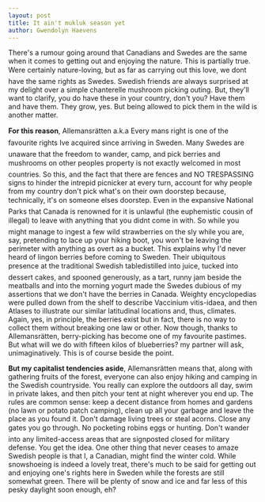 ```yaml
---
layout: post
title: It ain't mukluk season yet
author: Gwendolyn Haevens
---
```

There's a rumour going around that Canadians and Swedes are the same when it comes to getting out and enjoying the nature. This is partially true. Were certainly nature-loving, but as far as carrying out this love, we dont have the same rights as Swedes. Swedish friends are always surprised at my delight over a simple chanterelle mushroom picking outing. But, they'll want to clarify, you do have these in your country, don't you? Have them and have them. They grow, yes. But being allowed to pick them in the wild is another matter.

**For this reason**, Allemansrätten a.k.a Every mans right is one of the favourite rights Ive acquired since arriving in Sweden. Many Swedes are unaware that the freedom to wander, camp, and pick berries and mushrooms on other peoples property is not exactly welcomed in most countries. So this, and the fact that there are fences and NO TRESPASSING signs to hinder the intrepid picnicker at every turn, account for why people from my country don't pick what's on their own doorstep because, technically, it's on someone elses doorstep. Even in the expansive National Parks that Canada is renowned for it is unlawful (the euphemistic cousin of illegal) to leave with anything that you didnt come in with. So while you might manage to ingest a few wild strawberries on the sly while you are, say, pretending to lace up your hiking boot, you won't be leaving the perimeter with anything as overt as a bucket. 
This explains why I'd never heard of lingon berries before coming to Sweden. Their ubiquitous presence at the traditional Swedish tabledistilled into juice, tucked into dessert cakes, and spooned generously, as a tart, runny jam beside the meatballs and into the morning yogurt made the Swedes dubious of my assertions that we don't have the berries in Canada. Weighty encyclopedias were pulled down from the shelf to describe Vaccinium vitis-idaea, and then Atlases to illustrate our similar latitudinal locations and, thus, climates. Again, yes, in principle, the berries exist but in fact, there is no way to collect them without breaking one law or other. Now though, thanks to Allemansrätten, berry-picking has become one of my favourite pastimes. But what will we do with fifteen kilos of blueberries? my partner will ask, unimaginatively. This is of course beside the point.

**But my capitalist tendencies aside**, Allemansrätten means that, along with gathering fruits of the forest, everyone can also enjoy hiking and camping in the Swedish countryside. You really can explore the outdoors all day, swim in private lakes, and then pitch your tent at night wherever you end up. The rules are common sense: keep a decent distance from homes and gardens (no lawn or potato patch camping), clean up all your garbage and leave the place as you found it. Don't damage living trees or steal acorns. Close any gates you go through. No pocketing robins eggs or hunting. Don't wander into any limited-access areas that are signposted closed for military defense. You get the idea. 
One other thing that never ceases to amaze Swedish people is that I, a Canadian, might find the winter cold. While snowshoeing is indeed a lovely treat, there's much to be said for getting out and enjoying one's rights here in Sweden while the forests are still somewhat green. There will be plenty of snow and ice and far less of this pesky daylight soon enough, eh?
